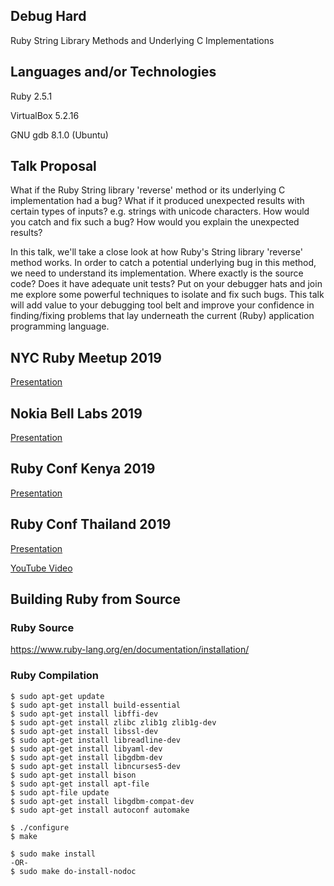 ## Debug Hard

Ruby String Library Methods and Underlying C Implementations

## Languages and/or Technologies

Ruby 2.5.1

VirtualBox 5.2.16

GNU gdb 8.1.0 (Ubuntu)

## Talk Proposal

What if the Ruby String library 'reverse' method or its underlying C implementation had a bug? What if it produced unexpected results with certain types of inputs? e.g. strings with unicode characters. How would you catch and fix such a bug? How would you explain the unexpected results?

In this talk, we'll take a close look at how Ruby's String library 'reverse' method works. In order to catch a potential underlying bug in this method, we need to understand its implementation. Where exactly is the source code? Does it have adequate unit tests? Put on your debugger hats and join me explore some powerful techniques to isolate and fix such bugs. This talk will add value to your debugging tool belt and improve your confidence in finding/fixing problems that lay underneath the current (Ruby) application programming language.

## NYC Ruby Meetup 2019

[Presentation](./nyc-rb/2019-04-debug-hard.pdf)

## Nokia Bell Labs 2019

[Presentation](./nokia-bell-labs/2019-05-debug-hard.pdf)

## Ruby Conf Kenya 2019

[Presentation](./ruby-conf-kenya/2019-07-debug-hard.pdf)

## Ruby Conf Thailand 2019

[Presentation](./ruby-conf-thailand/2019-09-debug-hard.pdf)

[YouTube Video](https://www.youtube.com/watch?v=C_LHpELWK4g)

## Building Ruby from Source

### Ruby Source

https://www.ruby-lang.org/en/documentation/installation/

### Ruby Compilation

```
$ sudo apt-get update
$ sudo apt-get install build-essential
$ sudo apt-get install libffi-dev
$ sudo apt-get install zlibc zlib1g zlib1g-dev
$ sudo apt-get install libssl-dev
$ sudo apt-get install libreadline-dev
$ sudo apt-get install libyaml-dev
$ sudo apt-get install libgdbm-dev
$ sudo apt-get install libncurses5-dev
$ sudo apt-get install bison
$ sudo apt-get install apt-file
$ sudo apt-file update
$ sudo apt-get install libgdbm-compat-dev
$ sudo apt-get install autoconf automake

$ ./configure
$ make

$ sudo make install
-OR-
$ sudo make do-install-nodoc
```
